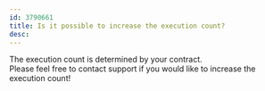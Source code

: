 ```yaml
---
id: 3790661
title: Is it possible to increase the execution count?
desc:
---
```


The execution count is determined by your contract. <br>Please feel free to contact support if you would like to increase the execution count!
